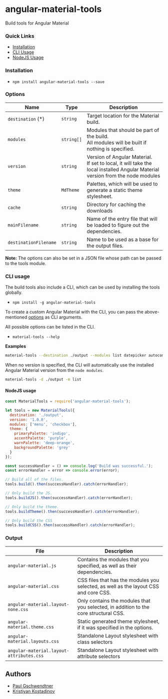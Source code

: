 # angular-material-tools
Build tools for Angular Material

### Quick Links
- [Installation](#installation)
- [CLI Usage](#cli-usage)
- [NodeJS Usage](#nodejs-usage)

### Installation
- `npm install angular-material-tools --save`

### Options

|          Name         	|    Type    |                             Description                                    |
| ----------------------- | ---------- | -------------------------------------------------------------------------- |
| `destination` (*)      	| `string` 	 | Target location for the Material build.                                    |
| `modules`             	| `string[]` | Modules that should be part of the build.<br/> All modules will be built if nothing is specified.                                                                                                          |
| `version`             	| `string`	 | Version of Angular Material.<br/> If set to local, it will take the local installed Angular Material version from the node modules                                                                              |
| `theme`               	| `MdTheme`	 | Palettes, which will be used to generate a static theme stylesheet.        |
| `cache`               	| `string`	 | Directory for caching the downloads                                        |
| `mainFilename`        	| `string` 	 | Name of the entry file that will be loaded to figure out the dependencies. |
| `destinationFilename` 	| `string` 	 | Name to be used as a base for the output files.                            |

**Note:** The options can also be set in a JSON file whose path can be passed to the tools module.

### CLI usage
The build tools also include a CLI, which can be used by installing the tools globally.
- `npm install -g angular-material-tools`

To create a custom Angular Material with the CLI, you can pass the above-mentioned [options](#options) as CLI arguments.

All possible options can be listed in the CLI.
- `material-tools --help`

**Examples**
```bash
material-tools --destination ./output --modules list datepicker autocomplete --version 1.0.0
```

When no version is specified, the CLI will automatically use the installed Angular Material version from the `node modules`.
```bash
material-tools -d ./output -m list
```

#### NodeJS usage
```js
const MaterialTools = require('angular-material-tools');

let tools = new MaterialTools({
  destination: './output',
  version: '1.0.0',
  modules: ['menu', 'checkbox'],
  theme: {
    primaryPalette: 'indigo',
    accentPalette: 'purple',
    warnPalette: 'deep-orange',
    backgroundPalette: 'grey'
  }
});

const successHandler = () => console.log('Build was successful.');
const errorHandler = error => console.error(error);

// Build all of the files.
tools.build().then(successHandler).catch(errorHandler);

// Only build the JS.
tools.buildJS().then(successHandler).catch(errorHandler);

// Only build the theme.
tools.buildTheme().then(successHandler).catch(errorHandler);

// Only build the CSS
tools.buildCSS().then(successHandler).catch(errorHandler);
```

### Output
|                   File                   |                                   Description                                        |
| ---------------------------------------- | ------------------------------------------------------------------------------------ |
| `angular-material.js`                    | Contains the modules that you specified, as well as their dependencies.              |
| `angular-material.css`                   | CSS files that has the modules you selected, as well as the layout CSS and core CSS. |
| `angular-material.layout-none.css`       | Only contains the modules that you selected, in addition to the core structural CSS. |
| `angular-material.theme.css`             | Static generated theme stylesheet, if it was specified in the options.               |
| `angular-material.layouts.css`           | Standalone Layout stylesheet with class selectors                                    |
| `angular-material.layout-attributes.css` | Standalone Layout stylesheet with attribute selectors                                |

## Authors
* [Paul Gschwendtner](https://github.com/DevVersion)
* [Kristiyan Kostadinov](https://github.com/crisbeto)
